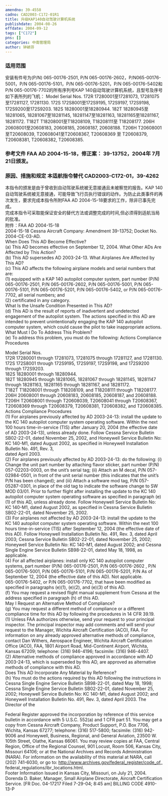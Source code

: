 ```yaml
---
amendno: 39-4558  
cadno: CAD2003-C172-01R1  
title: 升级KAP140自动驾驶计算机系统  
publishdate: 2004-08-26  
effdate: 2004-09-12  
tags: ["C172"]  
pns: []  
categories: 中南管理局  
author: 钟颖芬  
---
```

  
### 适用范围  
安装有件号为(P/N) 065-00176-2501, P/N 065-00176-2602，P/N065-00176-5001，P/N 065-00176-5101，P/N 065-00176-5201，P/N 065-00176-5402和P/N 065-00176-7702的所有序列号KAP 140自动驾驶计算机系统，且型号及序号如下表所列的飞机：
Model  Serial Nos.
172R  17280001至17281073, 17281075至17281127, 17281130.
172S  172S8001至172S9195, 172S9197, 172S9198, 172S9200至172S9203.
182S  18280001至18280944.
182T  18280945至18281065, 18281067至18281145, 18281147至18281163, 18281165至18281167, 18281172.
T182T  T18208001至T18208109, T18208111至 T18208177.
206H  20608001至20608183, 20608185, 20608187, 20608188.
T206H  T20608001至T20608039, T20608041至T20608367, T20608369 至 T20608379, T20608381, T20608382, T20608385.  
  
<!--more-->  
### 参考文件    FAA AD 2004-15-18，修正案： 39-13752，2004年 7月 21日颁发。  
  
### 原因、措施和规定 本适航指令替代 CAD2003-C172-01，39-4262  
本指令的颁发是由于曾收到自动驾驶系统被无意接通且未被察觉的报告。KAP 140自动驾驶系统被无意接通，可能导致飞行员执行错误的动作。为防止此类事件的再次发生，要求完成本指令所附FAA AD 2004-15-18要求的工作，除非已事先完成。  
完成本指令可采取能保证安全的替代方法或调整完成的时间,但必须得到适航当局的批准。  
    附件：FAA AD 2004-15-18  
2004-15-18 Cessna Aircraft Company: Amendment 39-13752; Docket No. 2004-CE-03-AD.  
When Does This AD Become Effective?  
(a) This AD becomes effective on September 12, 2004.  What Other ADs Are Affected by This Action?  
(b) This AD supersedes AD 2003-24-13.  What Airplanes Are Affected by This AD?  
(c) This AD affects the following airplane models and serial numbers that are:  
(1) equipped with a KAP 140 autopilot computer system, part number (P/N) 065-00176-2501, P/N 065-00176-2602, P/N 065-00176-5001, P/N 065-00176-5101, P/N 065-00176-5201, P/N 065-00176-5402, or P/N 065-00176-7702, all serial numbers; and  
(2) certificated in any category.  
What Is the Unsafe Condition Presented in This AD?  
(d) This AD is the result of reports of inadvertent and undetected engagement of the autopilot system. The actions specified in this AD are intended to prevent unintentionally engaging the KAP 140 autopilot computer system, which could cause the pilot to take inappropriate actions.  
What Must I Do To Address This Problem?  
(e) To address this problem, you must do the following:  Actions Compliance Procedures  
  
Model  Serial Nos.  
172R  17280001 through 17281073, 17281075 through 17281127, and 17281130.  
172S  172S8001 through 172S9195, 172S9197, 172S9198, and 172S9200 through 172S9203.  
182S  18280001 through 18280944.  
182T  18280945 through 18281065, 18281067 through 18281145, 18281147 through 18281163, 18281165 through 18281167, and 18281172.  
T182T  T18208001 through T18208109, and T18208111 through T18208177.  
206H  20608001 through 20608183, 20608185, 20608187, and 20608188.  
T206H  T20608001 through T20608039, T20608041 through T20608367, T20608369 through T20608379, T20608381, T20608382, and T20608385.  
Actions  Compliance  Procedures  
(1) For airplanes previously affected by AD 2003-24-13: install the update to the KC 140 autopilot computer system operating software.  Within the next 100 hours time-in-service (TIS) after January 20, 2004 (the effective date of AD 2003-24-13), unless already done.  Follow Cessna Service Bulletin SB02-22-01, dated November 25, 2002, and Honeywell Service Bulletin No: KC 140-M1, dated August 2002, as specified in Honeywell Installation Bulletin No. 491, Rev. 3,  
dated April 2003.  
(2) For airplanes previously affected by AD 2003-24-13: do the following: (i) Change the unit part number by attaching flavor sticker, part number (P/N) 057-02203-0003, on the unit’s serial tag; (ii) Attach an M decal, P/N 057-02984-0501, in front of the unit serial number (this indicates that the unit’s P/N has been changed); and (iii) Attach a software mod tag, P/N 057-05287-0301, in place of the old tag to indicate the software change to SW MOD 03/01.  Prior to further flight after installing the update to the KC 140 autopilot computer system operating software as specified in paragraph (e)(1) of this AD, unless already done.  Follow Honeywell Service Bulletin No: KC 140-M1, dated August 2002, as specified in Cessna Service Bulletin SB02-22-01, dated November 25, 2002.  
(3) For airplanes not affected by AD 2003-24-13: install the update to the KC 140 autopilot computer system operating software.  Within the next 100 hours time-in-service (TIS) after September 12, 2004 (the effective date of this AD).  Follow Honeywell Installation Bulletin No. 491, Rev. 3, dated April 2003; Cessna Service Bulletin SB02-22-01, dated November 25, 2002; Honeywell Service Bulletin No: KC 140-M1, dated August 2002; and Cessna Single Engine Service Bulletin SB98-22-01, dated May 18, 1998, as applicable.  
(4) For all affected airplanes: install only KC 140 autopilot computer systems, part number (P/N) 065-00176-2501, P/N 065-00176-2602 , P/N 065-00176-5001, P/N 065-00176-5101, P/N 065-00176-5201, P/N  As of September 12, 2004 (the effective date of this AD).  Not applicable.  
065-00176-5402, or P/N 065-00176-7702, that have been modified as specified in paragraphs (e)(1), (e)(2), and (e)(3) of this AD.  
 (f) You may request a revised flight manual supplement from Cessna at the address specified in paragraph (h) of this AD.  
May I Request an Alternative Method of Compliance?  
(g) You may request a different method of compliance or a different compliance time for this AD by following the procedures in 14 CFR 39.19.  
(1) Unless FAA authorizes otherwise, send your request to your principal inspector. The principal inspector may add comments and will send your request to the Manager, Wichita Aircraft Certification (ACO), FAA. For information on any already approved alternative methods of compliance, contact Dan Withers, Aerospace Engineer, Wichita Aircraft Certification Office (ACO), FAA, 1801 Airport Road, Mid-Continent Airport, Wichita, Kansas 67209; telephone: (316) 946-4196; facsimile: (316) 946-4407.  
(2) Alternative methods of compliance approved in accordance with AD 2003-24-13, which is superseded by this AD, are approved as alternative methods of compliance with this AD.  
Does This AD Incorporate Any Material by Reference?  
(h) You must do the actions required by this AD following the instructions in Cessna Single Engine Service Bulletin SB98-22-01, dated May 18, 1998; Cessna Single Engine Service Bulletin SB02-22-01, dated November 25, 2002; Honeywell Service Bulletin No: KC 140-M1, dated August 2002; and Honeywell Installation Bulletin No. 491, Rev. 3, dated April 2003. The Director of the  
  
Federal Register approved the incorporation by reference of this service bulletin in accordance with 5 U.S.C. 552(a) and 1 CFR part 51. You may get a copy from Cessna Aircraft Company, Product Support, P.O. Box 7706, Wichita, Kansas 67277; telephone: (316) 517-5800; facsimile: (316) 942-9006 and Honeywell, Business, Regional, and General Aviation, 23500 W. 105th Street, Olathe, Kansas 66061. You may review copies at FAA, Central Region, Office of the Regional Counsel, 901 Locust, Room 506, Kansas City, Missouri 64106; or at the National Archives and Records Administration (NARA). For information on the availability of this material at NARA, call (202) 741-6030, or go to: http://www.archives.gov/federal_register/code_of_ federal_regulations/ibr_locations.html.  
Footer Information Issued in Kansas City, Missouri, on July 21, 2004. Dorenda D. Baker, Manager, Small Airplane Directorate,  Aircraft Certification Service. [FR Doc. 04-17217 Filed 7-29-04; 8:45 am] BILLING CODE 4910-13-P  
